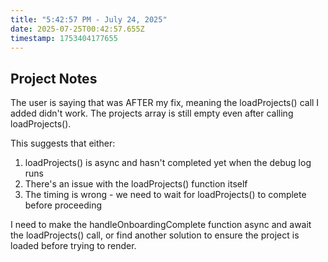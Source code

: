 ```yaml
---
title: "5:42:57 PM - July 24, 2025"
date: 2025-07-25T00:42:57.655Z
timestamp: 1753404177655
---
```


## Project Notes

The user is saying that was AFTER my fix, meaning the loadProjects() call I added didn't work. The projects array is still empty even after calling loadProjects().

This suggests that either:
1. loadProjects() is async and hasn't completed yet when the debug log runs
2. There's an issue with the loadProjects() function itself
3. The timing is wrong - we need to wait for loadProjects() to complete before proceeding

I need to make the handleOnboardingComplete function async and await the loadProjects() call, or find another solution to ensure the project is loaded before trying to render.
